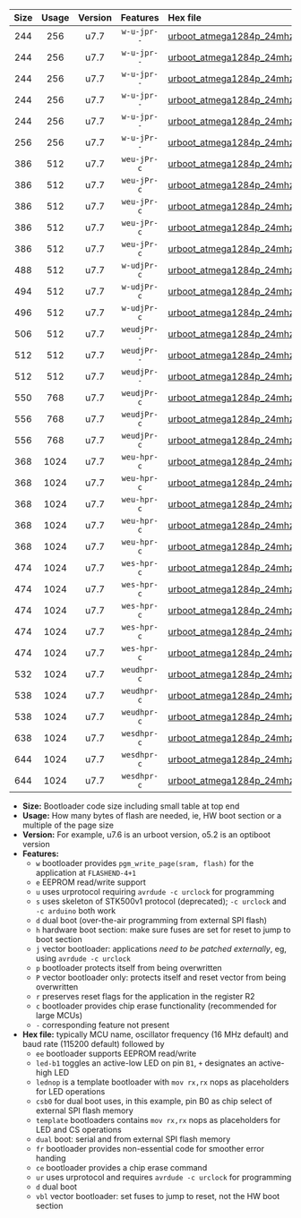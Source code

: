 |Size|Usage|Version|Features|Hex file|
|:-:|:-:|:-:|:-:|:--|
|244|256|u7.7|`w-u-jpr--`|[urboot_atmega1284p_24mhz_1000000bps_led+b5_ur_vbl.hex](https://raw.githubusercontent.com/stefanrueger/urboot.hex/main/mcus/atmega1284p/fcpu_24mhz/1000000_bps/urboot_atmega1284p_24mhz_1000000bps_led+b5_ur_vbl.hex)|
|244|256|u7.7|`w-u-jpr--`|[urboot_atmega1284p_24mhz_1000000bps_led+b7_ur_vbl.hex](https://raw.githubusercontent.com/stefanrueger/urboot.hex/main/mcus/atmega1284p/fcpu_24mhz/1000000_bps/urboot_atmega1284p_24mhz_1000000bps_led+b7_ur_vbl.hex)|
|244|256|u7.7|`w-u-jpr--`|[urboot_atmega1284p_24mhz_1000000bps_led+c7_ur_vbl.hex](https://raw.githubusercontent.com/stefanrueger/urboot.hex/main/mcus/atmega1284p/fcpu_24mhz/1000000_bps/urboot_atmega1284p_24mhz_1000000bps_led+c7_ur_vbl.hex)|
|244|256|u7.7|`w-u-jpr--`|[urboot_atmega1284p_24mhz_1000000bps_led+d7_ur_vbl.hex](https://raw.githubusercontent.com/stefanrueger/urboot.hex/main/mcus/atmega1284p/fcpu_24mhz/1000000_bps/urboot_atmega1284p_24mhz_1000000bps_led+d7_ur_vbl.hex)|
|244|256|u7.7|`w-u-jpr--`|[urboot_atmega1284p_24mhz_1000000bps_lednop_ur_vbl.hex](https://raw.githubusercontent.com/stefanrueger/urboot.hex/main/mcus/atmega1284p/fcpu_24mhz/1000000_bps/urboot_atmega1284p_24mhz_1000000bps_lednop_ur_vbl.hex)|
|256|256|u7.7|`w-u-jPr--`|[urboot_atmega1284p_24mhz_1000000bps_ur_vbl.hex](https://raw.githubusercontent.com/stefanrueger/urboot.hex/main/mcus/atmega1284p/fcpu_24mhz/1000000_bps/urboot_atmega1284p_24mhz_1000000bps_ur_vbl.hex)|
|386|512|u7.7|`weu-jPr-c`|[urboot_atmega1284p_24mhz_1000000bps_ee_led+b5_fr_ce_ur_vbl.hex](https://raw.githubusercontent.com/stefanrueger/urboot.hex/main/mcus/atmega1284p/fcpu_24mhz/1000000_bps/urboot_atmega1284p_24mhz_1000000bps_ee_led+b5_fr_ce_ur_vbl.hex)|
|386|512|u7.7|`weu-jPr-c`|[urboot_atmega1284p_24mhz_1000000bps_ee_led+b7_fr_ce_ur_vbl.hex](https://raw.githubusercontent.com/stefanrueger/urboot.hex/main/mcus/atmega1284p/fcpu_24mhz/1000000_bps/urboot_atmega1284p_24mhz_1000000bps_ee_led+b7_fr_ce_ur_vbl.hex)|
|386|512|u7.7|`weu-jPr-c`|[urboot_atmega1284p_24mhz_1000000bps_ee_led+c7_fr_ce_ur_vbl.hex](https://raw.githubusercontent.com/stefanrueger/urboot.hex/main/mcus/atmega1284p/fcpu_24mhz/1000000_bps/urboot_atmega1284p_24mhz_1000000bps_ee_led+c7_fr_ce_ur_vbl.hex)|
|386|512|u7.7|`weu-jPr-c`|[urboot_atmega1284p_24mhz_1000000bps_ee_led+d7_fr_ce_ur_vbl.hex](https://raw.githubusercontent.com/stefanrueger/urboot.hex/main/mcus/atmega1284p/fcpu_24mhz/1000000_bps/urboot_atmega1284p_24mhz_1000000bps_ee_led+d7_fr_ce_ur_vbl.hex)|
|386|512|u7.7|`weu-jPr-c`|[urboot_atmega1284p_24mhz_1000000bps_ee_lednop_fr_ce_ur_vbl.hex](https://raw.githubusercontent.com/stefanrueger/urboot.hex/main/mcus/atmega1284p/fcpu_24mhz/1000000_bps/urboot_atmega1284p_24mhz_1000000bps_ee_lednop_fr_ce_ur_vbl.hex)|
|488|512|u7.7|`w-udjPr-c`|[urboot_atmega1284p_24mhz_1000000bps_led+c7_csb3_dual_fr_ce_ur_vbl.hex](https://raw.githubusercontent.com/stefanrueger/urboot.hex/main/mcus/atmega1284p/fcpu_24mhz/1000000_bps/urboot_atmega1284p_24mhz_1000000bps_led+c7_csb3_dual_fr_ce_ur_vbl.hex)|
|494|512|u7.7|`w-udjPr-c`|[urboot_atmega1284p_24mhz_1000000bps_led+d7_csc7_dual_fr_ce_ur_vbl.hex](https://raw.githubusercontent.com/stefanrueger/urboot.hex/main/mcus/atmega1284p/fcpu_24mhz/1000000_bps/urboot_atmega1284p_24mhz_1000000bps_led+d7_csc7_dual_fr_ce_ur_vbl.hex)|
|496|512|u7.7|`w-udjPr-c`|[urboot_atmega1284p_24mhz_1000000bps_template_dual_fr_ce_ur_vbl.hex](https://raw.githubusercontent.com/stefanrueger/urboot.hex/main/mcus/atmega1284p/fcpu_24mhz/1000000_bps/urboot_atmega1284p_24mhz_1000000bps_template_dual_fr_ce_ur_vbl.hex)|
|506|512|u7.7|`weudjPr--`|[urboot_atmega1284p_24mhz_1000000bps_ee_led+c7_csb3_dual_fr_ur_vbl.hex](https://raw.githubusercontent.com/stefanrueger/urboot.hex/main/mcus/atmega1284p/fcpu_24mhz/1000000_bps/urboot_atmega1284p_24mhz_1000000bps_ee_led+c7_csb3_dual_fr_ur_vbl.hex)|
|512|512|u7.7|`weudjPr--`|[urboot_atmega1284p_24mhz_1000000bps_ee_led+d7_csc7_dual_fr_ur_vbl.hex](https://raw.githubusercontent.com/stefanrueger/urboot.hex/main/mcus/atmega1284p/fcpu_24mhz/1000000_bps/urboot_atmega1284p_24mhz_1000000bps_ee_led+d7_csc7_dual_fr_ur_vbl.hex)|
|512|512|u7.7|`weudjPr--`|[urboot_atmega1284p_24mhz_1000000bps_ee_template_dual_fr_ur_vbl.hex](https://raw.githubusercontent.com/stefanrueger/urboot.hex/main/mcus/atmega1284p/fcpu_24mhz/1000000_bps/urboot_atmega1284p_24mhz_1000000bps_ee_template_dual_fr_ur_vbl.hex)|
|550|768|u7.7|`weudjPr-c`|[urboot_atmega1284p_24mhz_1000000bps_ee_led+c7_csb3_dual_fr_ce_ur_vbl.hex](https://raw.githubusercontent.com/stefanrueger/urboot.hex/main/mcus/atmega1284p/fcpu_24mhz/1000000_bps/urboot_atmega1284p_24mhz_1000000bps_ee_led+c7_csb3_dual_fr_ce_ur_vbl.hex)|
|556|768|u7.7|`weudjPr-c`|[urboot_atmega1284p_24mhz_1000000bps_ee_led+d7_csc7_dual_fr_ce_ur_vbl.hex](https://raw.githubusercontent.com/stefanrueger/urboot.hex/main/mcus/atmega1284p/fcpu_24mhz/1000000_bps/urboot_atmega1284p_24mhz_1000000bps_ee_led+d7_csc7_dual_fr_ce_ur_vbl.hex)|
|556|768|u7.7|`weudjPr-c`|[urboot_atmega1284p_24mhz_1000000bps_ee_template_dual_fr_ce_ur_vbl.hex](https://raw.githubusercontent.com/stefanrueger/urboot.hex/main/mcus/atmega1284p/fcpu_24mhz/1000000_bps/urboot_atmega1284p_24mhz_1000000bps_ee_template_dual_fr_ce_ur_vbl.hex)|
|368|1024|u7.7|`weu-hpr-c`|[urboot_atmega1284p_24mhz_1000000bps_ee_led+b5_fr_ce_ur.hex](https://raw.githubusercontent.com/stefanrueger/urboot.hex/main/mcus/atmega1284p/fcpu_24mhz/1000000_bps/urboot_atmega1284p_24mhz_1000000bps_ee_led+b5_fr_ce_ur.hex)|
|368|1024|u7.7|`weu-hpr-c`|[urboot_atmega1284p_24mhz_1000000bps_ee_led+b7_fr_ce_ur.hex](https://raw.githubusercontent.com/stefanrueger/urboot.hex/main/mcus/atmega1284p/fcpu_24mhz/1000000_bps/urboot_atmega1284p_24mhz_1000000bps_ee_led+b7_fr_ce_ur.hex)|
|368|1024|u7.7|`weu-hpr-c`|[urboot_atmega1284p_24mhz_1000000bps_ee_led+c7_fr_ce_ur.hex](https://raw.githubusercontent.com/stefanrueger/urboot.hex/main/mcus/atmega1284p/fcpu_24mhz/1000000_bps/urboot_atmega1284p_24mhz_1000000bps_ee_led+c7_fr_ce_ur.hex)|
|368|1024|u7.7|`weu-hpr-c`|[urboot_atmega1284p_24mhz_1000000bps_ee_led+d7_fr_ce_ur.hex](https://raw.githubusercontent.com/stefanrueger/urboot.hex/main/mcus/atmega1284p/fcpu_24mhz/1000000_bps/urboot_atmega1284p_24mhz_1000000bps_ee_led+d7_fr_ce_ur.hex)|
|368|1024|u7.7|`weu-hpr-c`|[urboot_atmega1284p_24mhz_1000000bps_ee_lednop_fr_ce_ur.hex](https://raw.githubusercontent.com/stefanrueger/urboot.hex/main/mcus/atmega1284p/fcpu_24mhz/1000000_bps/urboot_atmega1284p_24mhz_1000000bps_ee_lednop_fr_ce_ur.hex)|
|474|1024|u7.7|`wes-hpr-c`|[urboot_atmega1284p_24mhz_1000000bps_ee_led+b5_fr_ce.hex](https://raw.githubusercontent.com/stefanrueger/urboot.hex/main/mcus/atmega1284p/fcpu_24mhz/1000000_bps/urboot_atmega1284p_24mhz_1000000bps_ee_led+b5_fr_ce.hex)|
|474|1024|u7.7|`wes-hpr-c`|[urboot_atmega1284p_24mhz_1000000bps_ee_led+b7_fr_ce.hex](https://raw.githubusercontent.com/stefanrueger/urboot.hex/main/mcus/atmega1284p/fcpu_24mhz/1000000_bps/urboot_atmega1284p_24mhz_1000000bps_ee_led+b7_fr_ce.hex)|
|474|1024|u7.7|`wes-hpr-c`|[urboot_atmega1284p_24mhz_1000000bps_ee_led+c7_fr_ce.hex](https://raw.githubusercontent.com/stefanrueger/urboot.hex/main/mcus/atmega1284p/fcpu_24mhz/1000000_bps/urboot_atmega1284p_24mhz_1000000bps_ee_led+c7_fr_ce.hex)|
|474|1024|u7.7|`wes-hpr-c`|[urboot_atmega1284p_24mhz_1000000bps_ee_led+d7_fr_ce.hex](https://raw.githubusercontent.com/stefanrueger/urboot.hex/main/mcus/atmega1284p/fcpu_24mhz/1000000_bps/urboot_atmega1284p_24mhz_1000000bps_ee_led+d7_fr_ce.hex)|
|474|1024|u7.7|`wes-hpr-c`|[urboot_atmega1284p_24mhz_1000000bps_ee_lednop_fr_ce.hex](https://raw.githubusercontent.com/stefanrueger/urboot.hex/main/mcus/atmega1284p/fcpu_24mhz/1000000_bps/urboot_atmega1284p_24mhz_1000000bps_ee_lednop_fr_ce.hex)|
|532|1024|u7.7|`weudhpr-c`|[urboot_atmega1284p_24mhz_1000000bps_ee_led+c7_csb3_dual_fr_ce_ur.hex](https://raw.githubusercontent.com/stefanrueger/urboot.hex/main/mcus/atmega1284p/fcpu_24mhz/1000000_bps/urboot_atmega1284p_24mhz_1000000bps_ee_led+c7_csb3_dual_fr_ce_ur.hex)|
|538|1024|u7.7|`weudhpr-c`|[urboot_atmega1284p_24mhz_1000000bps_ee_led+d7_csc7_dual_fr_ce_ur.hex](https://raw.githubusercontent.com/stefanrueger/urboot.hex/main/mcus/atmega1284p/fcpu_24mhz/1000000_bps/urboot_atmega1284p_24mhz_1000000bps_ee_led+d7_csc7_dual_fr_ce_ur.hex)|
|538|1024|u7.7|`weudhpr-c`|[urboot_atmega1284p_24mhz_1000000bps_ee_template_dual_fr_ce_ur.hex](https://raw.githubusercontent.com/stefanrueger/urboot.hex/main/mcus/atmega1284p/fcpu_24mhz/1000000_bps/urboot_atmega1284p_24mhz_1000000bps_ee_template_dual_fr_ce_ur.hex)|
|638|1024|u7.7|`wesdhpr-c`|[urboot_atmega1284p_24mhz_1000000bps_ee_led+c7_csb3_dual_fr_ce.hex](https://raw.githubusercontent.com/stefanrueger/urboot.hex/main/mcus/atmega1284p/fcpu_24mhz/1000000_bps/urboot_atmega1284p_24mhz_1000000bps_ee_led+c7_csb3_dual_fr_ce.hex)|
|644|1024|u7.7|`wesdhpr-c`|[urboot_atmega1284p_24mhz_1000000bps_ee_led+d7_csc7_dual_fr_ce.hex](https://raw.githubusercontent.com/stefanrueger/urboot.hex/main/mcus/atmega1284p/fcpu_24mhz/1000000_bps/urboot_atmega1284p_24mhz_1000000bps_ee_led+d7_csc7_dual_fr_ce.hex)|
|644|1024|u7.7|`wesdhpr-c`|[urboot_atmega1284p_24mhz_1000000bps_ee_template_dual_fr_ce.hex](https://raw.githubusercontent.com/stefanrueger/urboot.hex/main/mcus/atmega1284p/fcpu_24mhz/1000000_bps/urboot_atmega1284p_24mhz_1000000bps_ee_template_dual_fr_ce.hex)|

- **Size:** Bootloader code size including small table at top end
- **Usage:** How many bytes of flash are needed, ie, HW boot section or a multiple of the page size
- **Version:** For example, u7.6 is an urboot version, o5.2 is an optiboot version
- **Features:**
  + `w` bootloader provides `pgm_write_page(sram, flash)` for the application at `FLASHEND-4+1`
  + `e` EEPROM read/write support
  + `u` uses urprotocol requiring `avrdude -c urclock` for programming
  + `s` uses skeleton of STK500v1 protocol (deprecated); `-c urclock` and `-c arduino` both work
  + `d` dual boot (over-the-air programming from external SPI flash)
  + `h` hardware boot section: make sure fuses are set for reset to jump to boot section
  + `j` vector bootloader: applications *need to be patched externally*, eg, using `avrdude -c urclock`
  + `p` bootloader protects itself from being overwritten
  + `P` vector bootloader only: protects itself and reset vector from being overwritten
  + `r` preserves reset flags for the application in the register R2
  + `c` bootloader provides chip erase functionality (recommended for large MCUs)
  + `-` corresponding feature not present
- **Hex file:** typically MCU name, oscillator frequency (16 MHz default) and baud rate (115200 default) followed by
  + `ee` bootloader supports EEPROM read/write
  + `led-b1` toggles an active-low LED on pin `B1`, `+` designates an active-high LED
  + `lednop` is a template bootloader with `mov rx,rx` nops as placeholders for LED operations
  + `csb0` for dual boot uses, in this example, pin B0 as chip select of external SPI flash memory
  + `template` bootloaders contains `mov rx,rx` nops as placeholders for LED and CS operations
  + `dual` boot: serial and from external SPI flash memory
  + `fr` bootloader provides non-essential code for smoother error handing
  + `ce` bootloader provides a chip erase command
  + `ur` uses urprotocol and requires `avrdude -c urclock` for programming
  + `d` dual boot
  + `vbl` vector bootloader: set fuses to jump to reset, not the HW boot section
